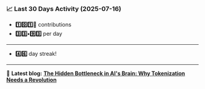 <!--START_STATS-->
### 📈 Last 30 Days Activity (2025-07-16)  
- **1️⃣0️⃣1️⃣🎱** contributions  
- **3️⃣3️⃣•9️⃣3️⃣** per day
---
- **4️⃣6️⃣** day streak!
---
📝 **Latest blog:** [**The Hidden Bottleneck in AI's Brain: Why Tokenization Needs a Revolution**](https://andriak.com/blog/tokenization-revolution)
<!--END_STATS-->
